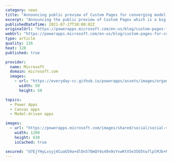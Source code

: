 ```yaml
---
category: news
title: "Announcing public preview of Custom Pages for converging model-driven apps and canvas apps"
excerpt: "Announcing the public preview of Custom Pages which is a big leap forward in the convergence of model-driven apps and canvas apps into a single Power App."
publishedDateTime: 2021-07-27T10:00:02Z
originalUrl: "https://powerapps.microsoft.com/en-us/blog/custom-pages-for-converging-model-driven-apps-and-canvas-apps/"
webUrl: "https://powerapps.microsoft.com/en-us/blog/custom-pages-for-converging-model-driven-apps-and-canvas-apps/"
type: article
quality: 126
heat: 128
published: true

provider:
  name: Microsoft
  domain: microsoft.com
  images:
    - url: "https://everyday-cc.github.io/powerapps/assets/images/organizations/microsoft.com-50x50.jpg"
      width: 50
      height: 50

topics:
  - Power Apps
  - Canvas apps
  - Model-driven apps

images:
  - url: "https://powerapps.microsoft.com/images/shared/social/social-share-post-ignite.png"
    width: 1200
    height: 630
    isCached: true

secured: "U7EjYHyLxsyj4CuaG59a+dlOn57OmQY4s49n9sYvwKtV5e35O5tw7lplMJb+MvHM5Wx0xudCdKXG0gaQegLYb4XlH1M+Yq/Aaa7a2ko4eIUYrwoWK5/cAOES6BG8aOjyvf4HHBrmga4PlNI80EFwpvyR2lUr1oe0c9IGo1zJOiFV00HIiet14a3IubCEs64HVF52iq6WOAPO43KffWxz7vJ7oYPQOFWgUX42QAbK5c3zoHG6vYx5ThYQJHGgCCjLSGGKKE/jaQ8oYIeutqZHMs+qlFN5X3NwvGkgOp7b+IKl3MRtKM6YSqWP+xr7FH8ZEvZxPKNNOTWtAbOVle0/iEvOJPAGBrY3XpSH/W6t9RE=;CBqpajJFYdTo7VlXKrPuwA=="
---
```


